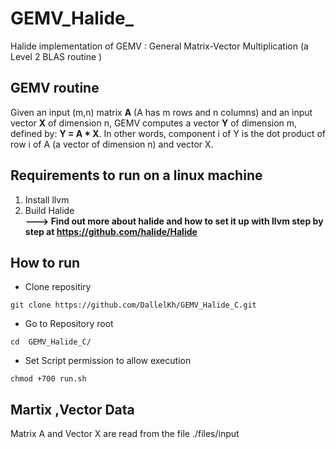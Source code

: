 # GEMV_Halide_
Halide implementation of GEMV : General Matrix-Vector Multiplication (a Level 2 BLAS routine ) 

## GEMV routine

Given an input (m,n) matrix **A** (A has m rows and n columns) and an input vector **X** of dimension n, GEMV computes a vector **Y** of dimension m, defined by: **Y = A * X**. In other words, component i of Y is the dot product of row i of A (a vector of dimension n) and vector X.

## Requirements to run on a linux machine 
1. Install llvm 
1. Build Halide <br/>
    **---> Find out more about halide and how to set it up with llvm step by step at https://github.com/halide/Halide**
 
## How to run
* Clone repositiry 
```
git clone https://github.com/DallelKh/GEMV_Halide_C.git
```
* Go to Repository root
```
cd  GEMV_Halide_C/
```
* Set Script permission to allow execution
```
chmod +700 run.sh
```
## Martix ,Vector Data 
Matrix A and Vector X are read from the file ./files/input

